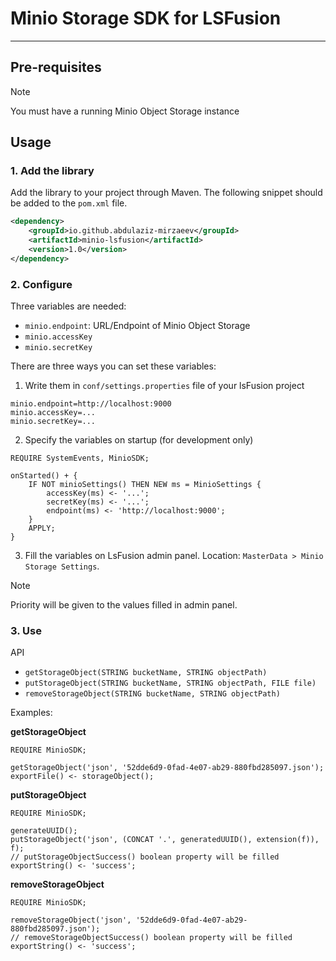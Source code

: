 # Minio Storage SDK for LSFusion

---------------------------------------------

## Pre-requisites
> [!NOTE]
> You must have a running Minio Object Storage instance

## Usage

### 1. Add the library
Add the library to your project through Maven. The following snippet should be added to the `pom.xml` file.
```xml
<dependency>
    <groupId>io.github.abdulaziz-mirzaeev</groupId>
    <artifactId>minio-lsfusion</artifactId>
    <version>1.0</version>
</dependency>
```

### 2. Configure
Three variables  are needed:
- `minio.endpoint`: URL/Endpoint of Minio Object Storage
- `minio.accessKey`
- `minio.secretKey`

There are three ways you can set these variables:
1. Write them in `conf/settings.properties` file of your lsFusion project
```properties
minio.endpoint=http://localhost:9000
minio.accessKey=...
minio.secretKey=...
```
2. Specify the variables on startup (for development only)
```lsf
REQUIRE SystemEvents, MinioSDK;

onStarted() + {
    IF NOT minioSettings() THEN NEW ms = MinioSettings {
        accessKey(ms) <- '...';
        secretKey(ms) <- '...';
        endpoint(ms) <- 'http://localhost:9000';
    }
    APPLY;
}
```
3. Fill the variables on LsFusion admin panel. Location: `MasterData > Minio Storage Settings`.

> [!NOTE]
> Priority will be given to the values filled in admin panel.

### 3. Use

API

- `getStorageObject(STRING bucketName, STRING objectPath)`
- `putStorageObject(STRING bucketName, STRING objectPath, FILE file)`
- `removeStorageObject(STRING bucketName, STRING objectPath)`

Examples:

**getStorageObject**
```lsf
REQUIRE MinioSDK;

getStorageObject('json', '52dde6d9-0fad-4e07-ab29-880fbd285097.json');
exportFile() <- storageObject();
```

**putStorageObject**
```lsf
REQUIRE MinioSDK;

generateUUID();
putStorageObject('json', (CONCAT '.', generatedUUID(), extension(f)), f);
// putStorageObjectSuccess() boolean property will be filled
exportString() <- 'success';
```

**removeStorageObject**
```lsf
REQUIRE MinioSDK;

removeStorageObject('json', '52dde6d9-0fad-4e07-ab29-880fbd285097.json');
// removeStorageObjectSuccess() boolean property will be filled
exportString() <- 'success';
```
